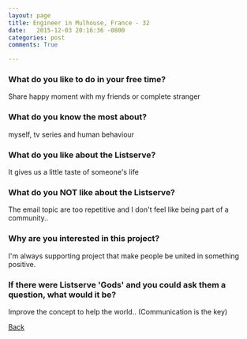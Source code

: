 ```yaml
---
layout: page
title: Engineer in Mulhouse, France - 32
date:   2015-12-03 20:16:36 -0800
categories: post
comments: True

---
```


### What do you like to do in your free time?
<p>Share happy moment with my friends or complete stranger</p>

### What do you know the most about?
<p>myself, tv series and human behaviour</p>

### What do you like about the Listserve?
<p>It gives us a little taste of someone's life</p>

### What do you NOT like about the Listserve?
<p>The email topic are too repetitive and I don't feel like being part of a community.. </p>

### Why are you interested in this project?
<p>I'm always supporting project that make people be united in something positive.</p>

### If there were Listserve 'Gods' and you could ask them a question, what would it be?
<p>Improve the concept to help the world.. (Communication is the key)</p>

[Back][1]

[1]: /home/responders/all